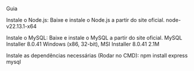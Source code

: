 Guia

Instale o Node.js:
Baixe e instale o Node.js a partir do site oficial.
node-v22.13.1-x64

Instale o MySQL:
Baixe e instale o MySQL a partir do site oficial.
MySQL Installer 8.0.41
Windows (x86, 32-bit), MSI Installer	8.0.41	2.1M	


Instale as dependências necessárias (Rodar no CMD):
npm install express mysql
